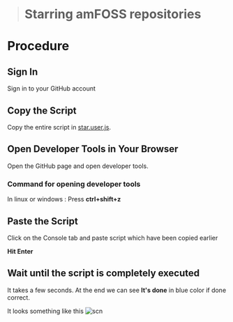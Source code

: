  ># **Starring amFOSS repositories**

# Procedure

## Sign In
Sign in to your GitHub account

## Copy the Script
Copy the entire script in  [star.user.js](https://raw.githubusercontent.com/amfoss/star-me/master/star.user.js).

## Open Developer Tools in Your Browser
Open the GitHub page and open developer tools.

### Command for opening developer tools 
In linux or windows : Press **ctrl+shift+z**

## Paste the Script
Click on the Console tab and paste script which have been copied earlier

**Hit Enter**

## Wait until the script is completely executed

It takes a few seconds.
At the end we can see **It's done** in blue color if done correct.

It looks something like this ![scn](https://github.com/adarshreddy-g/amFOSS_tasks/blob/master/Task-1/Screenshot%20from%202020-10-21%2021-43-45.png?raw=true)
